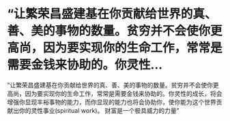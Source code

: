 # “让繁荣昌盛建基在你贡献给世界的真、善、美的事物的数量。贫穷并不会使你更高尚，因为要实现你的生命工作，常常是需要金钱来协助的。你灵性…

“让繁荣昌盛建基在你贡献给世界的真、善、美的事物的数量。贫穷并不会使你更高尚，因为要实现你的生命工作，常常是需要金钱来协助的。你灵性的成长，将会增强你显现丰裕事物的能力，而你显现的能力也将会协助你，使你能为这个世界贡献出你的灵性事业(spiritual work)。
财富是一个极具威力的力量”


